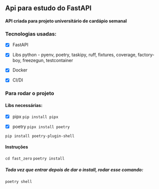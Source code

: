 ## Api para estudo do FastAPI

#### API criada para projeto universitário de cardápio semanal 

### Tecnologias usadas:
 
 - [x] FastAPI
 - [x] Libs python - pyenv, poetry, taskipy, ruff, fixtures, coverage, factory-boy, freezegun, testcontainer
 - [x] Docker
 - [x] CI/DI


### Para rodar o projeto

#### Libs necessárias:

- [x] pipx
```pip install pipx```

- [x] poetry
```pipx install poetry```

```pip install poetry-plugin-shell```

#### Instruções

```cd fast_zero```
```poetry install```

##### Toda vez que entrar depois de dar o install, rodar esse comando:
```poetry shell```
